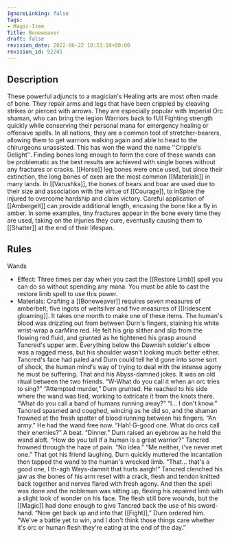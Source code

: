 ```yaml
---
IgnoreLinking: false
Tags:
- Magic-Item
Title: Boneweaver
draft: false
revision_date: 2022-06-22 10:53:10+00:00
revision_id: 92241
---
```


## Description
These powerful adjuncts to a magician's Healing arts are most often made of bone. They repair arms and legs that have been crippled by cleaving strikes or pierced with arrows. They are especially popular with Imperial Orc shaman, who can bring the legion Warriors back to fUll Fighting strength quickly while conserving their personal mana for emergency healing or offensive spells. In all nations, they are a common tool of stretcher-bearers, allowing them to get warriors walking again and able to head to the chirurgeons unassisted. This has won the wand the name ''Cripple's Delight''. 
Finding bones long enough to form the core of these wands can be problematic as the best results are achieved with single bones without any fractures or cracks. [[Horse]] leg bones were once used, but since their extinction, the long bones of oxen are the most common [[Materials]] in many lands. In [[Varushka]], the bones of bears and boar are used due to their size and association with the virtue of [[Courage]], to inSpire the injured to overcome hardship and claim victory. Careful application of [[Ambergelt]] can provide additional length, encasing the bone like a fly in amber. In some examples, tiny fractures appear in the bone every time they are used, taking on the injuries they cure, eventually causing them to [[Shatter]] at the end of their lifespan. 
## Rules
Wands
* Effect: Three times per day when you cast the [[Restore Limb]] spell you can do so without spending any mana. You must be able to cast the restore limb spell to use this power.
* Materials: Crafting a [[Boneweaver]] requires seven measures of amberbelt, five ingots of weltsilver and five measures of [[Iridescent gloaming]]. It takes one month to make one of these items.
The human's blood was drizzling out from between Durn's fingers, staining his white wrist-wrap a carMine red. He felt his grip slither and slip from the flowing red fluid, and grunted as he tightened his grasp around Tancred's upper arm.
Everything below the Dawnish soldier's elbow was a ragged mess, but his shoulder wasn't looking much better either. Tancred's face had paled and Durn could tell he'd gone into some sort of shock, the human mind's way of trying to deal with the intense agony he must be suffering.
That and his Abyss-damned jokes. It was an old ritual between the two friends.
“W-What do you call it when an orc tries to sing?”
“Attempted murder,” Durn grunted. He reached to his side where the wand was tied, working to extricate it from the knots there. “What do you call a band of humans running away?”
“I... I don't know.” Tancred spasmed and coughed, wincing as he did so, and the shaman frowned at the fresh spatter of blood running between his fingers.
“An army.” He had the wand free now.
“Hah! G-good one. What do orcs call their enemies?” A beat. “Dinner.”
Durn raised an eyebrow as he held the wand aloft. “How do you tell if a human is a great warrior?”
Tancred frowned through the haze of pain. “No idea.”
“Me neither, I've never met one.” That got his friend laughing. Durn quickly muttered the incantation then tapped the wand to the human's wrecked limb.
“That... that's a good one, I th-agh Ways-damnit that hurts aargh!” Tancred clenched his jaw as the bones of his arm reset with a crack, flesh and tendon knitted back together and nerves flared with fresh agony.
And then the spell was done and the nobleman was sitting up, flexing his repaired limb with a slight look of wonder on his face. The flesh still bore wounds, but the [[Magic]] had done enough to give Tancred back the use of his sword-hand.
“Now get back up and into that [[Fight]],” Durn ordered him. “We've a battle yet to win, and I don't think those things care whether it's orc or human flesh they're eating at the end of the day.”